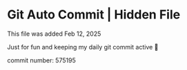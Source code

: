 # Git Auto Commit | Hidden File

This file was added Feb 12, 2025

Just for fun and keeping my daily git commit active 🤪

commit number: 575195
